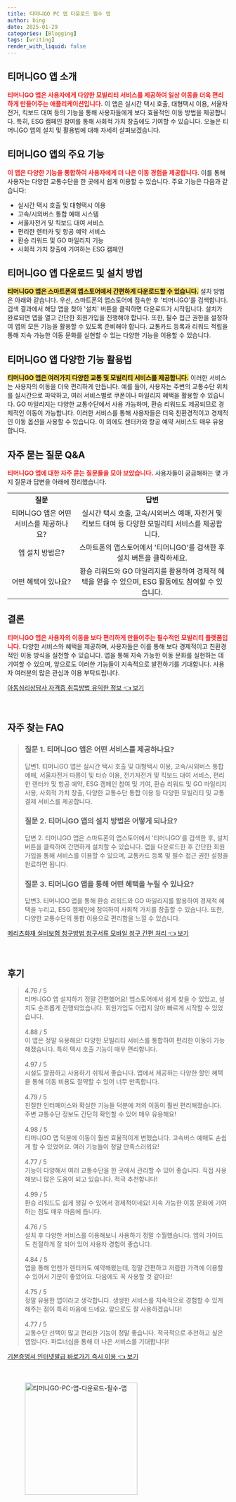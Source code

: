 ```yaml
---
title: 티머니GO PC 앱 다운로드 필수 앱
author: bing
date: 2025-01-29
categories: [Blogging]
tags: [writing]
render_with_liquid: false
---
```



<h2 id='티머니GO_앱_소개'>티머니GO 앱 소개</h2>

<p><b><span style="color: #ee2323;">티머니GO 앱은 사용자에게 다양한 모빌리티 서비스를 제공하여 일상 이동을 더욱 편리하게 만들어주는 애플리케이션입니다.</span></b> 이 앱은 실시간 택시 호출, 대형택시 이용, 서울자전거, 킥보드 대여 등의 기능을 통해 사용자들에게 보다 효율적인 이동 방법을 제공합니다. 특히, ESG 캠페인 참여를 통해 사회적 가치 창출에도 기여할 수 있습니다. 오늘은 티머니GO 앱의 설치 및 활용법에 대해 자세히 살펴보겠습니다.</p>

<h2 id='주요_기능'>티머니GO 앱의 주요 기능</h2>

<p><b><span style="color: #ee2323;">이 앱은 다양한 기능을 통합하여 사용자에게 더 나은 이동 경험을 제공합니다.</span></b> 이를 통해 사용자는 다양한 교통수단을 한 곳에서 쉽게 이용할 수 있습니다. 주요 기능은 다음과 같습니다:</p>

<ul>
    <li>실시간 택시 호출 및 대형택시 이용</li>
    <li>고속/시외버스 통합 예매 시스템</li>
    <li>서울자전거 및 킥보드 대여 서비스</li>
    <li>편리한 렌터카 및 항공 예약 서비스</li>
    <li>환승 리워드 및 GO 마일리지 기능</li>
    <li>사회적 가치 창출에 기여하는 ESG 캠페인</li>
</ul>

<h2 id='설치_방법'>티머니GO 앱 다운로드 및 설치 방법</h2>

<p><b><span style="background-color: #ffe066;">티머니GO 앱은 스마트폰의 앱스토어에서 간편하게 다운로드할 수 있습니다.</span></b> 설치 방법은 아래와 같습니다. 우선, 스마트폰의 앱스토어에 접속한 후 '티머니GO'를 검색합니다. 검색 결과에서 해당 앱을 찾아 '설치' 버튼을 클릭하면 다운로드가 시작됩니다. 설치가 완료되면 앱을 열고 간단한 회원가입을 진행해야 합니다. 또한, 필수 접근 권한을 설정하여 앱의 모든 기능을 활용할 수 있도록 준비해야 합니다. 교통카드 등록과 리워드 적립을 통해 지속 가능한 이동 문화를 실현할 수 있는 다양한 기능을 이용할 수 있습니다.</p>

<h2 id='다양한_기능_활용법'>티머니GO 앱 다양한 기능 활용법</h2>

<p><b><span style="background-color: #ffe066;">티머니GO 앱은 여러가지 다양한 교통 및 모빌리티 서비스를 제공합니다.</span></b> 이러한 서비스는 사용자의 이동을 더욱 편리하게 만듭니다. 예를 들어, 사용자는 주변의 교통수단 위치를 실시간으로 파악하고, 여러 서비스별로 쿠폰이나 마일리지 혜택을 활용할 수 있습니다. GO 마일리지는 다양한 교통수단에서 사용 가능하며, 환승 리워드도 제공되므로 경제적인 이동이 가능합니다. 이러한 서비스를 통해 사용자들은 더욱 친환경적이고 경제적인 이동 옵션을 사용할 수 있습니다. 이 외에도 렌터카와 항공 예약 서비스도 매우 유용합니다.</p>

<h2 id='자주_묻는_질문'>자주 묻는 질문 Q&A</h2>

<p><b><span style="color: #ee2323;">티머니GO 앱에 대한 자주 묻는 질문들을 모아 보았습니다.</span></b> 사용자들이 궁금해하는 몇 가지 질문과 답변을 아래에 정리했습니다.</p>

<table>
    <tr>
        <td style="text-align: center; height: 17px;"><b>질문</b></td>
        <td style="text-align: center; height: 17px;"><b>답변</b></td>
    </tr>
    <tr>
        <td style="text-align: center; height: 17px;">티머니GO 앱은 어떤 서비스를 제공하나요?</td>
        <td style="text-align: center; height: 17px;">실시간 택시 호출, 고속/시외버스 예매, 자전거 및 킥보드 대여 등 다양한 모빌리티 서비스를 제공합니다.</td>
    </tr>
    <tr>
        <td style="text-align: center; height: 17px;">앱 설치 방법은?</td>
        <td style="text-align: center; height: 17px;">스마트폰의 앱스토어에서 '티머니GO'를 검색한 후 설치 버튼을 클릭하세요.</td>
    </tr>
    <tr>
        <td style="text-align: center; height: 17px;">어떤 혜택이 있나요?</td>
        <td style="text-align: center; height: 17px;">환승 리워드와 GO 마일리지를 활용하여 경제적 혜택을 얻을 수 있으며, ESG 활동에도 참여할 수 있습니다.</td>
    </tr>
</table>

<h2 id='결론'>결론</h2>

<p><b><span style="color: #ee2323;">티머니GO 앱은 사용자의 이동을 보다 편리하게 만들어주는 필수적인 모빌리티 플랫폼입니다.</span></b> 다양한 서비스와 혜택을 제공하며, 사용자들은 이를 통해 보다 경제적이고 친환경적인 이동 방식을 실천할 수 있습니다. 앱을 통해 지속 가능한 이동 문화를 실현하는 데 기여할 수 있으며, 앞으로도 이러한 기능들이 지속적으로 발전하기를 기대합니다. 사용자 여러분의 많은 관심과 이용 부탁드립니다.</p>


<p><a class="click-button" title="아동심리상담사 자격증 취득방법 유익한 정보" href="https://greenforu.github.io/posts/%EC%95%84%EB%8F%99%EC%8B%AC%EB%A6%AC%EC%83%81%EB%8B%B4%EC%82%AC-%EC%9E%90%EA%B2%A9%EC%A6%9D-%EC%B7%A8%EB%93%9D%EB%B0%A9%EB%B2%95-%EC%9C%A0%EC%9D%B5%ED%95%9C-%EC%A0%95%EB%B3%B4/" rel="dofollow">아동심리상담사 자격증 취득방법 유익한 정보 👈 보기</a></p><br>
<h2 id='자주_찾는_FAQ'>자주 찾는 FAQ</h2>
<div itemscope="" itemtype="https://schema.org/FAQPage"> 
<blockquote> 
<div itemscope="" itemprop="mainEntity" itemtype="https://schema.org/Question"> 
<h3 itemprop="name">질문 1. 티머니GO 앱은 어떤 서비스를 제공하나요?</h3> 
<div itemscope="" itemprop="acceptedAnswer" itemtype="https://schema.org/Answer"> 
<span itemprop="text"> 
<p>답변1. 티머니GO 앱은 실시간 택시 호출 및 대형택시 이용, 고속/시외버스 통합 예매, 서울자전거 따릉이 및 타슈 이용, 전기자전거 및 킥보드 대여 서비스, 편리한 렌터카 및 항공 예약, ESG 캠페인 참여 및 기여, 환승 리워드 및 GO 마일리지 사용, 사회적 가치 창출, 다양한 교통수단 통합 이용 등 다양한 모빌리티 및 교통 결제 서비스를 제공합니다.</p> 
</span> 
</div> 
</div> 
<div itemscope="" itemprop="mainEntity" itemtype="https://schema.org/Question"> 
<h3 itemprop="name">질문 2. 티머니GO 앱의 설치 방법은 어떻게 되나요?</h3> 
<div itemscope="" itemprop="acceptedAnswer" itemtype="https://schema.org/Answer"> 
<span itemprop="text"> 
<p>답변 2. 티머니GO 앱은 스마트폰의 앱스토어에서 '티머니GO'를 검색한 후, 설치 버튼을 클릭하여 간편하게 설치할 수 있습니다. 앱을 다운로드한 후 간단한 회원가입을 통해 서비스를 이용할 수 있으며, 교통카드 등록 및 필수 접근 권한 설정을 완료하면 됩니다.</p> 
</span> 
</div> 
</div> 
<div itemscope="" itemprop="mainEntity" itemtype="https://schema.org/Question"> 
<h3 itemprop="name">질문 3. 티머니GO 앱을 통해 어떤 혜택을 누릴 수 있나요?</h3> 
<div itemscope="" itemprop="acceptedAnswer" itemtype="https://schema.org/Answer"> 
<span itemprop="text"> 
<p>답변3. 티머니GO 앱을 통해 환승 리워드와 GO 마일리지를 활용하여 경제적 혜택을 누리고, ESG 캠페인에 참여하여 사회적 가치를 창출할 수 있습니다. 또한, 다양한 교통수단의 통합 이용으로 편리함을 느낄 수 있습니다.</p> 
</span> 
</div> 
</div> 
</blockquote> 
</div>
<p><a class="click-button" title="메리츠화재 실비보험 청구방법 청구서류 모바일 청구 간편 처리" href="https://greenforu.github.io/posts/%EB%A9%94%EB%A6%AC%EC%B8%A0%ED%99%94%EC%9E%AC-%EC%8B%A4%EB%B9%84%EB%B3%B4%ED%97%98-%EC%B2%AD%EA%B5%AC%EB%B0%A9%EB%B2%95-%EC%B2%AD%EA%B5%AC%EC%84%9C%EB%A5%98-%EB%AA%A8%EB%B0%94%EC%9D%BC-%EC%B2%AD%EA%B5%AC-%EA%B0%84%ED%8E%B8-%EC%B2%98%EB%A6%AC/" rel="dofollow">메리츠화재 실비보험 청구방법 청구서류 모바일 청구 간편 처리 👈 보기</a></p><br>
<h2 id='후기'>후기</h2>
<div itemscope itemtype="https://schema.org/Product">
  <blockquote>
  <div itemprop="review" itemscope itemtype="https://schema.org/Review">
      <div itemprop="reviewRating" itemscope itemtype="https://schema.org/Rating"> <span itemprop="ratingValue">4.76</span> / <span itemprop="bestRating">5</span> </div>
      <span itemprop="reviewBody">티머니GO 앱 설치하기 정말 간편했어요! 앱스토어에서 쉽게 찾을 수 있었고, 설치도 순조롭게 진행되었습니다. 회원가입도 어렵지 않아 빠르게 시작할 수 있었습니다.</span>
  </div>
  <br>
  <div itemprop="review" itemscope itemtype="https://schema.org/Review">
      <div itemprop="reviewRating" itemscope itemtype="https://schema.org/Rating"> <span itemprop="ratingValue">4.88</span> / <span itemprop="bestRating">5</span> </div>
      <span itemprop="reviewBody">이 앱은 정말 유용해요! 다양한 모빌리티 서비스를 통합하여 편리한 이동이 가능해졌습니다. 특히 택시 호출 기능이 매우 편리합니다.</span>
  </div>
  <br>
  <div itemprop="review" itemscope itemtype="https://schema.org/Review">
      <div itemprop="reviewRating" itemscope itemtype="https://schema.org/Rating"> <span itemprop="ratingValue">4.97</span> / <span itemprop="bestRating">5</span> </div>
      <span itemprop="reviewBody">시설도 깔끔하고 사용하기 쉬워서 좋습니다. 앱에서 제공하는 다양한 할인 혜택을 통해 이동 비용도 절약할 수 있어 너무 만족합니다.</span>
  </div>
  <br>
  <div itemprop="review" itemscope itemtype="https://schema.org/Review">
      <div itemprop="reviewRating" itemscope itemtype="https://schema.org/Rating"> <span itemprop="ratingValue">4.79</span> / <span itemprop="bestRating">5</span> </div>
      <span itemprop="reviewBody">친절한 인터페이스와 확실한 기능들 덕분에 저의 이동이 훨씬 편리해졌습니다. 주변 교통수단 정보도 간단히 확인할 수 있어 매우 유용해요!</span>
  </div>
  <br>
  <div itemprop="review" itemscope itemtype="https://schema.org/Review">
      <div itemprop="reviewRating" itemscope itemtype="https://schema.org/Rating"> <span itemprop="ratingValue">4.98</span> / <span itemprop="bestRating">5</span> </div>
      <span itemprop="reviewBody">티머니GO 앱 덕분에 이동이 훨씬 효율적이게 변했습니다. 고속버스 예매도 손쉽게 할 수 있었어요. 여러 기능들이 정말 만족스러워요!</span>
  </div>
  <br>
  <div itemprop="review" itemscope itemtype="https://schema.org/Review">
      <div itemprop="reviewRating" itemscope itemtype="https://schema.org/Rating"> <span itemprop="ratingValue">4.77</span> / <span itemprop="bestRating">5</span> </div>
      <span itemprop="reviewBody">기능이 다양해서 여러 교통수단을 한 곳에서 관리할 수 있어 좋습니다. 직접 사용해보니 많은 도움이 되고 있습니다. 적극 추천합니다!</span>
  </div>
  <br>
  <div itemprop="review" itemscope itemtype="https://schema.org/Review">
      <div itemprop="reviewRating" itemscope itemtype="https://schema.org/Rating"> <span itemprop="ratingValue">4.99</span> / <span itemprop="bestRating">5</span> </div>
      <span itemprop="reviewBody">환승 리워드도 쉽게 챙길 수 있어서 경제적이네요! 지속 가능한 이동 문화에 기여하는 점도 매우 마음에 듭니다.</span>
  </div>
  <br>
  <div itemprop="review" itemscope itemtype="https://schema.org/Review">
      <div itemprop="reviewRating" itemscope itemtype="https://schema.org/Rating"> <span itemprop="ratingValue">4.76</span> / <span itemprop="bestRating">5</span> </div>
      <span itemprop="reviewBody">설치 후 다양한 서비스를 이용해보니 사용하기 정말 수월했습니다. 앱의 가이드도 친절하게 잘 되어 있어 사용자 경험이 좋습니다.</span>
  </div>
  <br>
  <div itemprop="review" itemscope itemtype="https://schema.org/Review">
      <div itemprop="reviewRating" itemscope itemtype="https://schema.org/Rating"> <span itemprop="ratingValue">4.84</span> / <span itemprop="bestRating">5</span> </div>
      <span itemprop="reviewBody">앱을 통해 언젠가 렌터카도 예약해봤는데, 정말 간편하고 저렴한 가격에 이용할 수 있어서 기분이 좋았어요. 다음에도 꼭 사용할 것 같아요!</span>
  </div>
  <br>
  <div itemprop="review" itemscope itemtype="https://schema.org/Review">
      <div itemprop="reviewRating" itemscope itemtype="https://schema.org/Rating"> <span itemprop="ratingValue">4.75</span> / <span itemprop="bestRating">5</span> </div>
      <span itemprop="reviewBody">정말 유용한 앱이라고 생각합니다. 생생한 서비스를 지속적으로 경험할 수 있게 해주는 점이 특히 마음에 드네요. 앞으로도 잘 사용하겠습니다!</span>
  </div>
  <br>
  <div itemprop="review" itemscope itemtype="https://schema.org/Review">
      <div itemprop="reviewRating" itemscope itemtype="https://schema.org/Rating"> <span itemprop="ratingValue">4.77</span> / <span itemprop="bestRating">5</span> </div>
      <span itemprop="reviewBody">교통수단 선택이 많고 편리한 기능이 정말 좋습니다. 적극적으로 추천하고 싶은 앱입니다. 파트너십을 통해 더 나은 서비스를 기대합니다!</span>
  </div>
  </blockquote>
</div>
<p><a class="click-button" title="기본증명서 인터넷발급 바로가기 즉시 이용" href="https://greenforu.github.io/posts/%EA%B8%B0%EB%B3%B8%EC%A6%9D%EB%AA%85%EC%84%9C-%EC%9D%B8%ED%84%B0%EB%84%B7%EB%B0%9C%EA%B8%89-%EB%B0%94%EB%A1%9C%EA%B0%80%EA%B8%B0-%EC%A6%89%EC%8B%9C-%EC%9D%B4%EC%9A%A9/" rel="dofollow">기본증명서 인터넷발급 바로가기 즉시 이용 👈 보기</a></p><br>
<figure class="image"><img src="https://greenforu.github.io/assets/img/thumbnail/티머니GO-PC-앱-다운로드-필수-앱.webp" alt="티머니GO-PC-앱-다운로드-필수-앱" width="256" height="256"></figure>